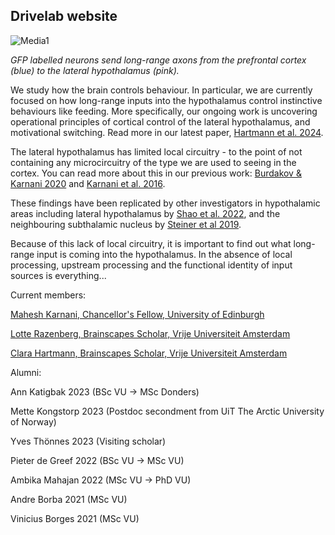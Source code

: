 ## Drivelab website

![Media1](Media1.gif) 

*GFP labelled neurons send long-range 
axons from the prefrontal cortex (blue) 
to the lateral hypothalamus (pink).*

We study how the brain controls behaviour. In particular, we are currently focused on how long-range inputs into the hypothalamus control instinctive behaviours like feeding. More specifically, our ongoing work is uncovering operational principles of cortical control of the lateral hypothalamus, and motivational switching. Read more in our latest paper, [Hartmann et al. 2024](https://doi.org/10.24072/pcjournal.416).

The lateral hypothalamus has limited local circuitry - to the point of not containing any microcircuitry of the type we are used to seeing in the cortex. You can read more about this in our previous work: [Burdakov & Karnani 2020](https://doi.org/10.1016/j.cub.2020.07.061) and [Karnani et al. 2016](http://doi.org/10.1016/j.neuron.2016.02.037).

These findings have been replicated by other investigators in hypothalamic areas including lateral hypothalamus by [Shao et al. 2022](https://doi.org/10.1016/j.cub.2022.05.029), and the neighbouring subthalamic nucleus by [Steiner et al 2019](https://doi.org/10.1523/JNEUROSCI.1642-18.2019).

Because of this lack of local circuitry, it is important to find out what long-range input is coming into the hypothalamus. In the absence of local processing, upstream processing and the functional identity of input sources is everything...


Current members: 

[Mahesh Karnani, Chancellor's Fellow, University of Edinburgh](https://discovery-brain-sciences.ed.ac.uk/dr-mahesh-miikael-karnani)

[Lotte Razenberg, Brainscapes Scholar, Vrije Universiteit Amsterdam](https://research.vu.nl/en/persons/lotte-razenberg)

[Clara Hartmann, Brainscapes Scholar, Vrije Universiteit Amsterdam](https://scholar.google.com/citations?user=gPVQzjEAAAAJ&hl=en)

Alumni: 

Ann Katigbak 2023 (BSc VU -> MSc Donders) 

Mette Kongstorp 2023 (Postdoc secondment from UiT The Arctic University of Norway) 

Yves Thönnes 2023 (Visiting scholar) 

Pieter de Greef 2022 (BSc VU -> MSc VU) 

Ambika Mahajan 2022 (MSc VU -> PhD VU) 

Andre Borba 2021 (MSc VU) 

Vinicius Borges 2021 (MSc VU) 
